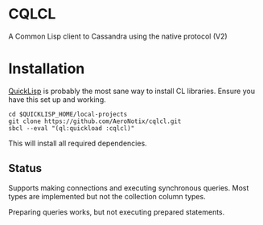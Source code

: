 CQLCL
=====

A Common Lisp client to Cassandra using the native protocol (V2)

Installation
============
[QuickLisp](http://quicklisp.org) is probably the most sane way to
install CL libraries. Ensure you have this set up and working.


```shell
cd $QUICKLISP_HOME/local-projects
git clone https://github.com/AeroNotix/cqlcl.git
sbcl --eval "(ql:quickload :cqlcl)"
```

This will install all required dependencies.

Status
------

Supports making connections and executing synchronous queries. Most
types are implemented but not the collection column types.

Preparing queries works, but not executing prepared statements.
